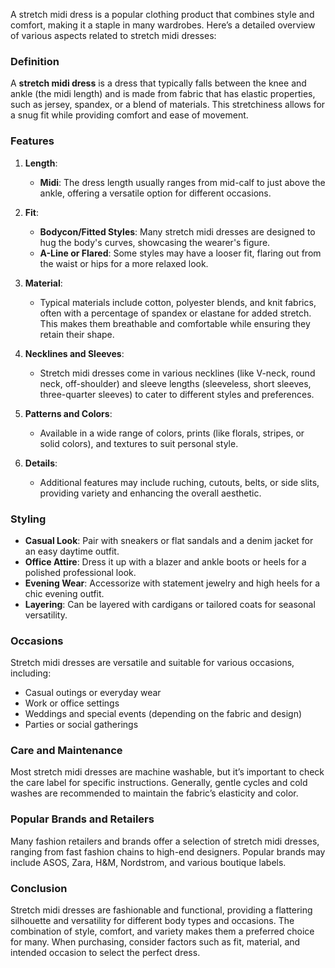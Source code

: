 A stretch midi dress is a popular clothing product that combines style and comfort, making it a staple in many wardrobes. Here’s a detailed overview of various aspects related to stretch midi dresses:

### Definition
A **stretch midi dress** is a dress that typically falls between the knee and ankle (the midi length) and is made from fabric that has elastic properties, such as jersey, spandex, or a blend of materials. This stretchiness allows for a snug fit while providing comfort and ease of movement.

### Features

1. **Length**:
   - **Midi**: The dress length usually ranges from mid-calf to just above the ankle, offering a versatile option for different occasions.

2. **Fit**:
   - **Bodycon/Fitted Styles**: Many stretch midi dresses are designed to hug the body's curves, showcasing the wearer's figure.
   - **A-Line or Flared**: Some styles may have a looser fit, flaring out from the waist or hips for a more relaxed look.

3. **Material**:
   - Typical materials include cotton, polyester blends, and knit fabrics, often with a percentage of spandex or elastane for added stretch. This makes them breathable and comfortable while ensuring they retain their shape.

4. **Necklines and Sleeves**:
   - Stretch midi dresses come in various necklines (like V-neck, round neck, off-shoulder) and sleeve lengths (sleeveless, short sleeves, three-quarter sleeves) to cater to different styles and preferences.

5. **Patterns and Colors**:
   - Available in a wide range of colors, prints (like florals, stripes, or solid colors), and textures to suit personal style.

6. **Details**:
   - Additional features may include ruching, cutouts, belts, or side slits, providing variety and enhancing the overall aesthetic.

### Styling
- **Casual Look**: Pair with sneakers or flat sandals and a denim jacket for an easy daytime outfit.
- **Office Attire**: Dress it up with a blazer and ankle boots or heels for a polished professional look.
- **Evening Wear**: Accessorize with statement jewelry and high heels for a chic evening outfit.
- **Layering**: Can be layered with cardigans or tailored coats for seasonal versatility.

### Occasions
Stretch midi dresses are versatile and suitable for various occasions, including:
- Casual outings or everyday wear
- Work or office settings
- Weddings and special events (depending on the fabric and design)
- Parties or social gatherings

### Care and Maintenance
Most stretch midi dresses are machine washable, but it’s important to check the care label for specific instructions. Generally, gentle cycles and cold washes are recommended to maintain the fabric’s elasticity and color.

### Popular Brands and Retailers
Many fashion retailers and brands offer a selection of stretch midi dresses, ranging from fast fashion chains to high-end designers. Popular brands may include ASOS, Zara, H&M, Nordstrom, and various boutique labels.

### Conclusion
Stretch midi dresses are fashionable and functional, providing a flattering silhouette and versatility for different body types and occasions. The combination of style, comfort, and variety makes them a preferred choice for many. When purchasing, consider factors such as fit, material, and intended occasion to select the perfect dress.